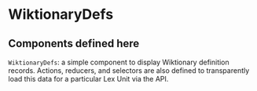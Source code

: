 # WiktionaryDefs

## Components defined here

`WiktionaryDefs`: a simple component to display Wiktionary definition
records.  Actions, reducers, and selectors are also defined to
transparently load this data for a particular Lex Unit via the API.

